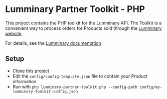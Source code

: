 # Lumminary Partner Toolkit - PHP

This project contains the PHP toolkit for the Lumminary API. The Toolkit is a convenient way to process orders for Products sold through the [Lumminary website](https://lumminary.com).

For details, see the [Lumminary documentation](http://api.lumminary.com/docs)

## Setup

* Clone this project
* Edit the `config/config-template.json` file to contain your Product information
* Run with `php lumminary-partner-toolkit.php --config-path config/my-lumminary-toolkit-config.json`
